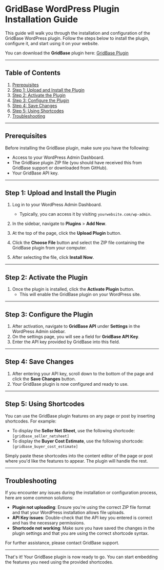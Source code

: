 # GridBase WordPress Plugin Installation Guide

This guide will walk you through the installation and configuration of the GridBase WordPress plugin. Follow the steps below to install the plugin, configure it, and start using it on your website.

You can download the **GridBase** plugin here:
[GridBase Plugin](./seller-netsheet-plugin.zip)

---

## Table of Contents
1. [Prerequisites](#prerequisites) 
2. [Step 1: Upload and Install the Plugin](#step-1-upload-and-install-the-plugin)
3. [Step 2: Activate the Plugin](#step-2-activate-the-plugin)
4. [Step 3: Configure the Plugin](#step-3-configure-the-plugin)
5. [Step 4: Save Changes](#step-4-save-changes)
6. [Step 5: Using Shortcodes](#step-5-using-shortcodes)
7. [Troubleshooting](#troubleshooting)

---

## Prerequisites
Before installing the GridBase plugin, make sure you have the following:
- Access to your WordPress Admin Dashboard.
- The GridBase plugin ZIP file (you should have received this from GridBase support or downloaded from GitHub).
- Your GridBase API key.

---

## Step 1: Upload and Install the Plugin
1. Log in to your WordPress Admin Dashboard.
   - Typically, you can access it by visiting `yourwebsite.com/wp-admin`.
   
2. In the sidebar, navigate to **Plugins** > **Add New**.
3. At the top of the page, click the **Upload Plugin** button.
4. Click the **Choose File** button and select the ZIP file containing the GridBase plugin from your computer.
5. After selecting the file, click **Install Now**.

---

## Step 2: Activate the Plugin
1. Once the plugin is installed, click the **Activate Plugin** button.
   - This will enable the GridBase plugin on your WordPress site.

---

## Step 3: Configure the Plugin
1. After activation, navigate to **GridBase API** under **Settings** in the WordPress Admin sidebar.
2. On the settings page, you will see a field for **GridBase API Key**.
3. Enter the API key provided by GridBase into this field.

---

## Step 4: Save Changes
1. After entering your API key, scroll down to the bottom of the page and click the **Save Changes** button.
2. Your GridBase plugin is now configured and ready to use.

---

## Step 5: Using Shortcodes 
You can use the GridBase plugin features on any page or post by inserting shortcodes. For example:
- To display the **Seller Net Sheet**, use the following shortcode: `[gridbase_seller_netsheet]`
- To display the **Buyer Cost Estimate**, use the following shortcode: `[gridbase_buyer_cost_estimate]`
  
Simply paste these shortcodes into the content editor of the page or post where you'd like the features to appear. The plugin will handle the rest.

---

## Troubleshooting
If you encounter any issues during the installation or configuration process, here are some common solutions:
- **Plugin not uploading**: Ensure you're using the correct ZIP file format and that your WordPress installation allows file uploads.
- **API Key issues**: Double-check that the API key you entered is correct and has the necessary permissions. 
- **Shortcode not working**: Make sure you have saved the changes in the plugin settings and that you are using the correct shortcode syntax.

For further assistance, please contact GridBase support.

---

That's it! Your GridBase plugin is now ready to go. You can start embedding the features you need using the provided shortcodes.
